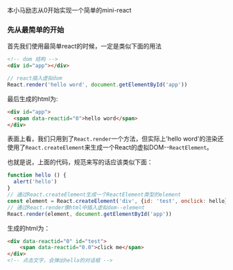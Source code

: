 本小马励志从0开始实现一个简单的mini-react

### 先从最简单的开始

首先我们使用最简单react的时候，一定是类似下面的用法

```html
<!-- dom 结构 -->
<div id="app"></div>
```
```javascript
// react插入虚拟dom
React.render('hello word', document.getElementById('app'))
```

最后生成的html为:
```html
<div id="app">
  <span data-reactid="0">hello word</span>
</div>
```

表面上看，我们只用到了`React.render`一个方法，但实际上'hello word'的渲染还使用了`React.createElement`来生成一个React的虚拟DOM--`ReactElement`。

也就是说，上面的代码，规范来写的话应该类似下面：

```javascript
function hello () {
  alert('hello')
}
// 通过React.createElement生成一个ReactElement类型的element
const element = React.createElement('div', {id: 'test', onclick: hello}, 'click me')
// 通过React.render像html中插入虚拟dom--element
React.render(element, document.getElementById('app'))
```

生成的html为：
```html
<div data-reactid="0" id="test">
    <span data-reactid="0.0">click me</span>
</div>
<!-- 点击文字，会弹出hello的对话框 -->
```
